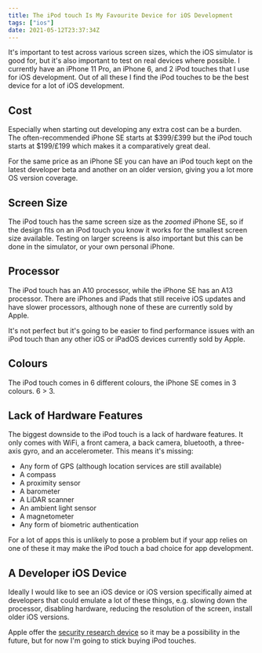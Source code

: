 ```yaml
---
title: The iPod touch Is My Favourite Device for iOS Development
tags: ["ios"]
date: 2021-05-12T23:37:34Z
---
```


It's important to test across various screen sizes, which the iOS simulator is good for, but it's also important to test on real devices where possible. I currently have an iPhone 11 Pro, an iPhone 6, and 2 iPod touches that I use for iOS development. Out of all these I find the iPod touches to be the best device for a lot of iOS development.

<!-- more -->

## Cost

Especially when starting out developing any extra cost can be a burden. The often-recommended iPhone SE starts at $399/£399 but the iPod touch starts at $199/£199 which makes it a comparatively great deal.

For the same price as an iPhone SE you can have an iPod touch kept on the latest developer beta and another on an older version, giving you a lot more OS version coverage.

## Screen Size

The iPod touch has the same screen size as the _zoomed_ iPhone SE, so if the design fits on an iPod touch you know it works for the smallest screen size available. Testing on larger screens is also important but this can be done in the simulator, or your own personal iPhone.

## Processor

The iPod touch has an A10 processor, while the iPhone SE has an A13 processor. There are iPhones and iPads that still receive iOS updates and have slower processors, although none of these are currently sold by Apple.

It's not perfect but it's going to be easier to find performance issues with an iPod touch than any other iOS or iPadOS devices currently sold by Apple.

## Colours

The iPod touch comes in 6 different colours, the iPhone SE comes in 3 colours. 6 > 3.

## Lack of Hardware Features

The biggest downside to the iPod touch is a lack of hardware features. It only comes with WiFi, a front camera, a back camera, bluetooth, a three-axis gyro, and an accelerometer. This means it's missing:

- Any form of GPS (although location services are still available)
- A compass
- A proximity sensor
- A barometer
- A LiDAR scanner
- An ambient light sensor
- A magnetometer
- Any form of biometric authentication

For a lot of apps this is unlikely to pose a problem but if your app relies on one of these it may make the iPod touch a bad choice for app development.

## A Developer iOS Device

Ideally I would like to see an iOS device or iOS version specifically aimed at developers that could emulate a lot of these things, e.g. slowing down the processor, disabling hardware, reducing the resolution of the screen, install older iOS versions.

Apple offer the [security research device](https://developer.apple.com/programs/security-research-device/) so it may be a possibility in the future, but for now I'm going to stick buying iPod touches.
